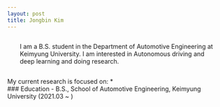 ```yaml
---
layout: post
title: Jongbin Kim
---
```


<p style='margin: 0.3in;'>
 I am a B.S. student in the Department of Automotive Engineering at Keimyung University.
 I am interested in Autonomous driving and deep learning and doing research. 
</p>
 My current research is focused on:
   * 

<br>
### Education
 - B.S., School of  Automotive Engineering, Keimyung University (2021.03 ~ )
